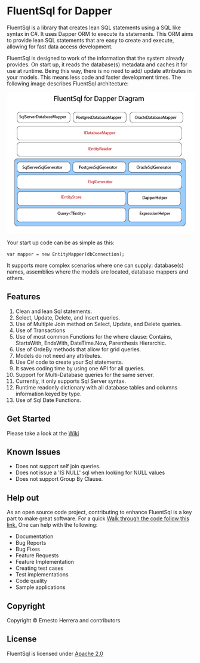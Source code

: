 # FluentSql for Dapper

FluentSql is a library that creates lean SQL statements using a SQL like syntax in C#. It uses Dapper ORM to execute its statements. This ORM aims to provide lean SQL statements that are easy to create and execute, allowing for fast data access development.

FluentSql is designed to work of the information that the system already provides. On start up, it reads the database(s) metadata and caches it for use at runtime. Being this way, there is no need to add/ update attributes in your models. This means less code and faster development times. The following image describes FluentSql architecture:

![FluentSql Architecture](FluentSqlBlockDiagram.png)

Your start up code can be as simple as this:
```
var mapper = new EntityMapper(dbConnection);
```
It supports more complex scenarios where one can supply: database(s) names, assemblies where the models are located, database mappers and others.

## Features
 1. Clean and lean Sql statements.
 2. Select, Update, Delete, and Insert queries.
 3. Use of Multiple Join method on Select, Update, and Delete queries.
 4. Use of Transactions
 5. Use of most common Functions for the where clause: Contains, StartsWith, EndsWith, DateTime.Now, Parenthesis Hierarchic.
 6. Use of OrdeBy methods that allow for grid queries.
 7. Models do not need any attributes.
 8. Use C# code to create your Sql statements.
 9. It saves coding time by using one API for all queries.
 10. Support for Multi-Database queries for the same server.
 11. Currently, it only supports Sql Server syntax.
 12. Runtime readonly dictionary with all database tables and columns information keyed by type.
 13. Use of Sql Date Functions.

## Get Started

Please take a look at the [Wiki](https://github.com/ernestoherrera/FluentSql/wiki/Get-Started "Get Started")

## Known Issues

- Does not support self join queries.
- Does not issue a 'IS NULL' sql when looking for NULL values
- Does not support Group By Clause.

## Help out

As an open source code project, contributing to enhance FluentSql is a key part to make great software. For a quick [Walk through the code follow this link.](http://ernestoherrera.net/sql/statements/for/dapper/2016/11/28/fluentsql-for-net/ "Code walk through") One can help with the following:

- Documentation
- Bug Reports
- Bug Fixes
- Feature Requests
- Feature Implementation
- Creating test cases
- Test implementations
- Code quality
- Sample applications

## Copyright

Copyright © Ernesto Herrera and contributors

## License

FluentSql is licensed under [Apache 2.0](http://www.apache.org/licenses/LICENSE-2.0)
